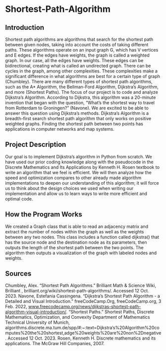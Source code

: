 # Shortest-Path-Algorithm

## Introduction
Shortest path algorithms are algorithms that search for the shortest path between given nodes, taking into account the costs of taking different paths. These algorithms operate on an input graph G, which has V vertices and E edges. If the edges have weights, the graph is called a weighted graph. In our case, all the edges have weights. These edges can be bidirectional, creating what is called an undirected graph. There can be cycles in the graph, among other complexities. These complexities make a significant difference in what algorithms are best for a certain type of graph (Chumbley). There are many different types of shortest path algorithms, such as the A* Algorithm, the Bellman-Ford Algorithm, Dijkstra’s Algorithm, and more (Shortest Paths). The focus of our project is to code and analyze Dijkstra’s Algorithm. According to Dijkstra, this algorithm was a 20-minute invention that began with the question, “What’s the shortest way to travel from Rotterdam to Groningen?” (Navone). We are excited to be able to answer this question using Dijkstra’s methods. Dijkstra’s Algorithm is a breadth-first search shortest path algorithm that only works on positive weighted graphs. Finding the shortest path between two points has applications in computer networks and map systems.

## Project Description
Our goal is to implement Dijkstra’s algorithm in Python from scratch. We have used our prior coding knowledge along with the pseudocode in the Discrete Mathematics and Its Applications by Kenneth H. Rosen textbook to write an algorithm that we feel is efficient. We will then analyze how the speed and optimization compares to other already made algorithm implementations to deepen our understanding of this algorithm; it will force us to think about the design choices we used when writing our implementation and allow us to learn ways to write more efficient and optimal code.

## How the Program Works
We created a Graph class that is able to read an adjacency matrix and extract the number of nodes within the graph as well as the weights between any two nodes. This class includes a function called dijkstra() that has the source node and the destination node as its parameters, then outputs the length of the shortest path between the two points. The algorithm then outputs a visualization of the graph with labeled nodes and weights.

## Sources
Chumbley, Alex. “Shortest Path Algorithms.” Brilliant Math & Science Wiki, Brilliant , brilliant.org/wiki/shortest-path-algorithms/. Accessed 12 Oct. 2023.
Navone, Estefania Cassingena. “Dijkstra’s Shortest Path Algorithm - a Detailed and Visual Introduction.” freeCodeCamp.Org, freeCodeCamp.org, 3 Feb. 2022, www.freecodecamp.org/news/dijkstras-shortest-path-algorithm-visual-introduction/.
“Shortest Paths.” Shortest Paths, Discrete Mathematics, Optimization, and Convexity Department of Mathematics Technical University of Munich, algorithms.discrete.ma.tum.de/spp/#:~:text=Dijkstra’s%20Algorithm%20computes%20the%20shortest,adge%20weights%20are%20non%2Dnegative. Accessed 12 Oct. 2023. 
Rosen, Kenneth H. Discrete mathematics and its applications. The McGraw Hill Companies, 2007.

